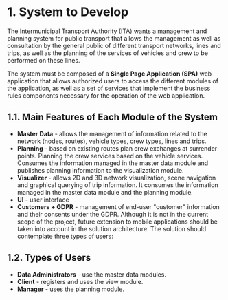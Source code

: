# 1. System to Develop
The Intermunicipal Transport Authority (ITA) wants a management and planning system for public transport that allows the management as well as consultation by the general public of different transport networks, lines and trips, as well as the planning of the services of vehicles and crew to be performed on these lines.

The system must be composed of a **Single Page Application (SPA)** web application that allows authorized users to access the different modules of the application, as well as a set of services that implement the business rules components necessary for the operation of the web application.

## 1.1. Main Features of Each Module of the System

* **Master Data** - allows the management of information related to the network (nodes, routes), vehicle types, crew types, lines and trips.
* **Planning** - based on existing routes plan crew exchanges at surrender points. Planning the crew services based on the vehicle services. Consumes the information managed in the master data module and publishes planning information to the visualization module.
* **Visualizer** - allows 2D and 3D network visualization, scene navigation and graphical querying of trip information. It consumes the information managed in the master data module and the planning module.
* **UI** - user interface
* **Customers + GDPR** - management of end-user "customer" information and their consents under the GDPR.
Although it is not in the current scope of the project, future extension to mobile applications should be taken into account in the solution architecture. The solution should contemplate three types of users:

## 1.2. Types of Users

* **Data Administrators** - use the master data modules.
* **Client** - registers and uses the view module.
* **Manager** - uses the planning module.
